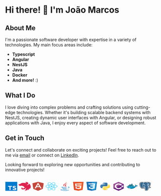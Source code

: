 # Hi there! 👋 I'm João Marcos

## About Me
I'm a passionate software developer with expertise in a variety of technologies. My main focus areas include:

- **Typescript**
- **Angular**
- **NestJS**
- **Java**
- **Docker**
- **And more!** :)

## What I Do
I love diving into complex problems and crafting solutions using cutting-edge technologies. Whether it's building scalable backend systems with NestJS, creating dynamic user interfaces with Angular, or designing robust applications with Java, I enjoy every aspect of software development.

## Get in Touch
Let's connect and collaborate on exciting projects! Feel free to reach out to me via [email](mailto:joaomarcostomaz70@gmail.com) or connect on [LinkedIn](https://www.linkedin.com/in/joao-marcos-tomaz-dos-santos/).

Looking forward to exploring new opportunities and contributing to innovative projects!


<div style="display: inline_block"><br>
  <img align="center" alt="Joao-Ts" height="30" width="40" src="https://raw.githubusercontent.com/devicons/devicon/master/icons/typescript/typescript-plain.svg">
  <img align="center" alt="Joao-NestJS" height="30" width="40" src="https://raw.githubusercontent.com/devicons/devicon/master/icons/nestjs/nestjs-original.svg">
  <img align="center" alt="Joao-Angular" height="30" width="40" src="https://raw.githubusercontent.com/devicons/devicon/master/icons/angularjs/angularjs-plain.svg">
  <img align="center" alt="Joao-React" height="30" width="40" src="https://raw.githubusercontent.com/devicons/devicon/master/icons/react/react-original.svg">
  <img align="center" alt="Joao-Java" height="30" width="40" src="https://raw.githubusercontent.com/devicons/devicon/master/icons/java/java-original.svg">
  <img align="center" alt="Joao-HTML" height="30" width="40" src="https://raw.githubusercontent.com/devicons/devicon/master/icons/html5/html5-original.svg">
  <img align="center" alt="Joao-CSS" height="30" width="40" src="https://raw.githubusercontent.com/devicons/devicon/master/icons/css3/css3-original.svg">
  <img align="center" alt="Joao-Python" height="30" width="40" src="https://raw.githubusercontent.com/devicons/devicon/master/icons/python/python-original.svg">
  <img align="center" alt="Joao-Csharp" height="30" width="40" src="https://raw.githubusercontent.com/devicons/devicon/master/icons/csharp/csharp-original.svg">
  <img align="center" alt="Joao-Docker" height="30" width="40" src="https://raw.githubusercontent.com/devicons/devicon/master/icons/docker/docker-original.svg">
  <img align="center" alt="Joao-Postgresql" height="30" width="40" src="https://raw.githubusercontent.com/devicons/devicon/master/icons/postgresql/postgresql-original.svg">
</div>

